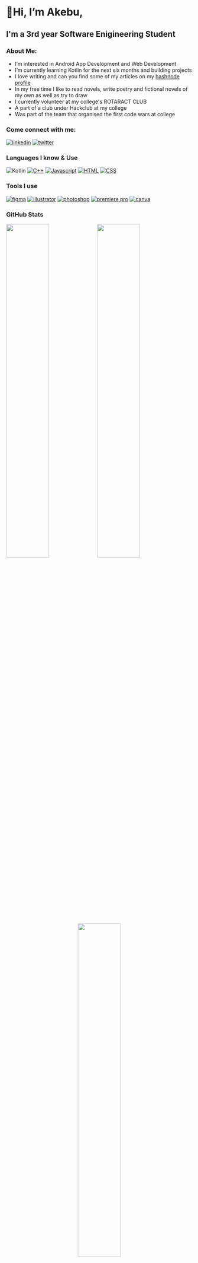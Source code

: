    #                    👋Hi, I’m Akebu, 
   ##       I'm a 3rd year Software Enigineering Student

### About Me:
- I’m interested in Android App Development and Web Development
- I’m currently learning Kotlin for the next six months and building projects
- I love writing and can you find some of my articles on my [hashnode profile](https://akebu6.hashnode.dev/)
- In my free time I like to read novels, write poetry and fictional novels of my own as well as try to draw 
- I currently volunteer at my college's ROTARACT CLUB
- A part of a club under Hackclub at my college
- Was part of the team that organised the first code wars at college

### Come connect with me:
[<img alt="linkedin" src="https://img.shields.io/badge/LinkedIn-0077B5?style=for-the-badge&logo=linkedin&logoColor=white" />](https://www.linkedin.com/in/akebu-simasiku-24186720a/)
[<img alt="twitter" src="https://img.shields.io/badge/Twitter-1DA1F2?style=for-the-badge&logo=twitter&logoColor=white" />](https://twitter.com/akebu6)

### Languages I know & Use
![Kotlin](https://img.shields.io/badge/kotlin-%230095D5.svg?style=for-the-badge&logo=kotlin&logoColor=white)
[<img alt="C++" src="https://img.shields.io/badge/C%2B%2B-00599C?style=for-the-badge&logo=c%2B%2B&logoColor=white" />](https://www.w3schools.com/cpp/)
[<img alt="Javascript" src="https://img.shields.io/badge/JavaScript-323330?style=for-the-badge&logo=javascript&logoColor=F7DF1" />](https://www.javascript.com/)
[<img alt="HTML" src="https://img.shields.io/badge/HTML5-E34F26?style=for-the-badge&logo=html5&logoColor=white" />](https://developer.mozilla.org/en-US/docs/Web/HTML)
[<img alt="CSS" src="https://img.shields.io/badge/CSS3-1572B6?style=for-the-badge&logo=css3&logoColor=white" />](https://www.w3schools.com/css/)

### Tools I use
[<img alt="figma" src="https://img.shields.io/badge/Figma-F24E1E?style=for-the-badge&logo=figma&logoColor=white" />](https://www.figma.com/)
[<img alt="illustrator" src="https://img.shields.io/badge/Adobe%20Illustrator-FF9A00?style=for-the-badge&logo=adobe%20illustrator&logoColor=white" />](https://www.adobe.com/products/illustrator.html)
[<img alt="photoshop" src="https://img.shields.io/badge/Adobe%20Photoshop-31A8FF?style=for-the-badge&logo=Adobe%20Photoshop&logoColor=black" />](https://www.adobe.com/products/photoshop.html)
[<img alt="premiere pro" src="https://img.shields.io/badge/Adobe%20Premiere%20Pro-9999FF?style=for-the-badge&logo=Adobe%20Premiere%20Pro&logoColor=white" />](https://www.canva.com/)
[<img alt="canva" src="https://img.shields.io/badge/Canva-%2300C4CC.svg?&style=for-the-badge&logo=Canva&logoColor=white" />](https://www.canva.com/)

### GitHub Stats
<p>
   <img  align="center" width="48%" src="https://github-readme-stats.vercel.app/api?username=akebu6&show_icons=true&theme=algolia" />
   <img  align="center" width="48%" src="https://github-readme-streak-stats.herokuapp.com/?user=akebu6&theme=algolia" />
</p>

<p align="center">
    <img width="48%" src="https://github-readme-stats.vercel.app/api/top-langs/?username=akebu6&layout=compact&theme=algolia" />
</p>

                          
### Tasks for the year:
- [x] Create portofolio website
- [x] Learn Kotlin fundamentals and be comfortable with them
- [x] Learn JavaScript fundamentals and be comfortable with them
- [ ] Start learning Android
- [ ] Finish Udemy courses
- [ ] Start applyong for internships
- [ ] Learn and start contributing to Open Source

### :zap: Recent Activity
  <!--START_SECTION:activity-->
1. ❗️ Opened issue [#3467](https://github.com/EddieHubCommunity/support/issues/3467) in [EddieHubCommunity/support](https://github.com/EddieHubCommunity/support)
2. 🎉 Merged PR [#1](https://github.com/akebu6/Chrome-Extension/pull/1) in [akebu6/Chrome-Extension](https://github.com/akebu6/Chrome-Extension)
3. 💪 Opened PR [#1](https://github.com/akebu6/Chrome-Extension/pull/1) in [akebu6/Chrome-Extension](https://github.com/akebu6/Chrome-Extension)
4. 💪 Opened PR [#1](https://github.com/akebu6/Popping-Penguin/pull/1) in [akebu6/Popping-Penguin](https://github.com/akebu6/Popping-Penguin)
5. 🎉 Merged PR [#1](https://github.com/akebu6/Kotlin/pull/1) in [akebu6/Kotlin](https://github.com/akebu6/Kotlin)
<!--END_SECTION:activity-->


<!---
akebu6/akebu6 is a ✨ special ✨ repository because its `README.md` (this file) appears on your GitHub profile.
You can click the Preview link to take a look at your changes.
--->
